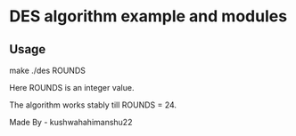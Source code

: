 # DES algorithm example and modules

## Usage

make
./des ROUNDS

Here ROUNDS is an integer value.

The algorithm works stably till ROUNDS = 24.

Made By - kushwahahimanshu22